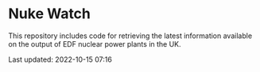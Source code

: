 # Nuke Watch

This repository includes code for retrieving the latest information available on the output of EDF nuclear power plants in the UK.

Last updated: 2022-10-15 07:16